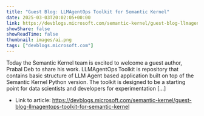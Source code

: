 ```yaml
---
title: "Guest Blog: LLMAgentOps Toolkit for Semantic Kernel"
date: 2025-03-03T20:02:05+00:00
link: https://devblogs.microsoft.com/semantic-kernel/guest-blog-llmagentops-toolkit-for-semantic-kernel
showShare: false
showReadTime: false
thumbnail: images/ai.png
tags: ["devblogs.microsoft.com"]
---
```

Today the Semantic Kernel team is excited to welcome a guest author, Prabal Deb to share his work. LLMAgentOps Toolkit is repository that contains basic structure of LLM Agent based application built on top of the Semantic Kernel Python version. The toolkit is designed to be a starting point for data scientists and developers for experimentation […]

- Link to article: https://devblogs.microsoft.com/semantic-kernel/guest-blog-llmagentops-toolkit-for-semantic-kernel